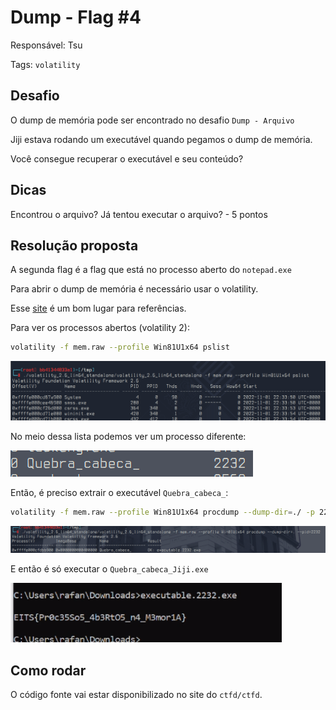 # Dump - Flag #4

Responsável: Tsu

Tags: `volatility`

## Desafio

O dump de memória pode ser encontrado no desafio `Dump - Arquivo`

Jiji estava rodando um executável quando pegamos o dump de memória.

Você consegue recuperar o executável e seu conteúdo?

## Dicas

Encontrou o arquivo? Já tentou executar o arquivo? - 5 pontos

## Resolução proposta

A segunda flag é a flag que está no processo aberto do `notepad.exe`

Para abrir o dump de memória é necessário usar o volatility.

Esse [site](https://book.hacktricks.xyz/generic-methodologies-and-resources/basic-forensic-methodology/memory-dump-analysis/volatility-cheatsheet) é um bom lugar para referências.

Para ver os processos abertos (volatility 2):

```sh
volatility -f mem.raw --profile Win81U1x64 pslist
```

![pslist](./vol_pslist.png)

No meio dessa lista podemos ver um processo diferente:

![pslist](./vol_quebra_cabec.png)

Então, é preciso extrair o executável `Quebra_cabeca_`:

```sh
volatility -f mem.raw --profile Win81U1x64 procdump --dump-dir=./ -p 2232
```

![pslist](./vol_proc_dump.png)

E então é só executar o `Quebra_cabeca_Jiji.exe`

![flag](./FLAG.png)

## Como rodar

O código fonte vai estar disponibilizado no site do `ctfd/ctfd`.
